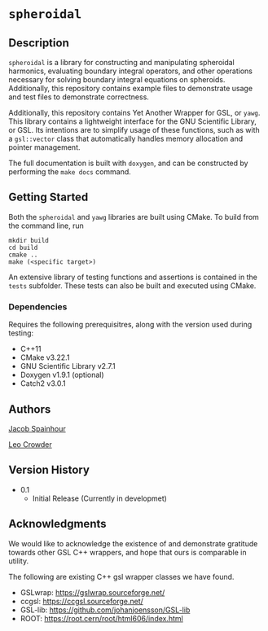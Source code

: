 # `spheroidal`

## Description

`spheroidal` is a library for constructing and manipulating spheroidal harmonics, evaluating boundary integral operators, and other operations necessary for solving boundary integral equations on spheroids. Additionally, this repository contains example files to demonstrate usage and test files to demonstrate correctness.

Additionally, this repository contains Yet Another Wrapper for GSL, or `yawg`. This library contains a lightweight interface for the GNU Scientific Library, or GSL. Its intentions are to simplify usage of these functions, such as with a `gsl::vector` class that automatically handles memory allocation and pointer management.

The full documentation is built with `doxygen`, and can be constructed by performing the `make docs` command.

## Getting Started

Both the `spheroidal` and `yawg` libraries are built using CMake. To build from the command line, run
```
mkdir build
cd build
cmake .. 
make (<specific target>)
```

An extensive library of testing functions and assertions is contained in the `tests` subfolder. These tests can also be built and executed using CMake.

### Dependencies

Requires the following prerequisitres, along with the version used during testing:
* C++11
* CMake v3.22.1 
* GNU Scientific Library v2.7.1
* Doxygen v1.9.1 (optional)
* Catch2 v3.0.1

## Authors

[Jacob Spainhour](@jcs15c)

[Leo Crowder](@lcrowder)

## Version History

* 0.1
    * Initial Release (Currently in developmet)

## Acknowledgments

We would like to acknowledge the existence of and demonstrate gratitude towards other GSL C++ wrappers, and hope that ours is comparable in utility.

The following are existing C++ gsl wrapper classes we have found. 
* GSLwrap: https://gslwrap.sourceforge.net/
* ccgsl: https://ccgsl.sourceforge.net/
* GSL-lib: https://github.com/johanjoensson/GSL-lib
* ROOT: https://root.cern/root/html606/index.html
